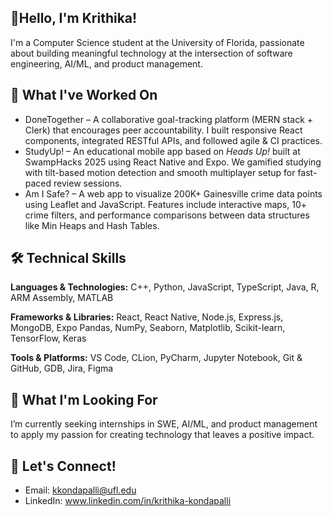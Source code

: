 ## 👋Hello, I'm Krithika! 

I'm a Computer Science student at the University of Florida, passionate about building meaningful technology at the intersection of software engineering, AI/ML, and product management.

## 🔧 What I've Worked On
- DoneTogether – A collaborative goal-tracking platform (MERN stack + Clerk) that encourages peer accountability. I built responsive React components, integrated RESTful APIs, and followed agile & CI practices.
- StudyUp! – An educational mobile app based on *Heads Up!* built at SwampHacks 2025 using React Native and Expo. We gamified studying with tilt-based motion detection and smooth multiplayer setup for fast-paced review sessions.
- Am I Safe? – A web app to visualize 200K+ Gainesville crime data points using Leaflet and JavaScript. Features include interactive maps, 10+ crime filters, and performance comparisons between data structures like Min Heaps and Hash Tables.

## 🛠️ Technical Skills
**Languages & Technologies:**
C++, Python, JavaScript, TypeScript, Java, R, ARM Assembly, MATLAB

**Frameworks & Libraries:**
React, React Native, Node.js, Express.js, MongoDB, Expo
Pandas, NumPy, Seaborn, Matplotlib, Scikit-learn, TensorFlow, Keras

**Tools & Platforms:**
VS Code, CLion, PyCharm, Jupyter Notebook, Git & GitHub, GDB, Jira, Figma

## 🎯 What I'm Looking For
I’m currently seeking internships in SWE, AI/ML, and product management to apply my passion for creating technology that leaves a positive impact.

## 💬 Let's Connect!
- Email: kkondapalli@ufl.edu
- LinkedIn: www.linkedin.com/in/krithika-kondapalli
